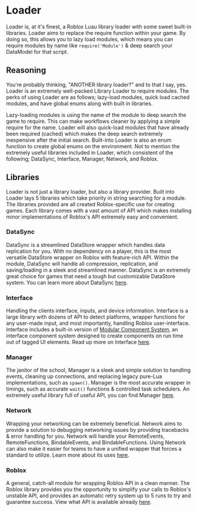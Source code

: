 # Loader

Loader is, at it's finest, a Roblox Luau library loader with some sweet built-in libraries. Loader aims to replace the require function within your game. By doing so, this allows you to lazy load modules, which means you can require modules by name like `require('Module')` & deep search your DataModel for that script.

## Reasoning

You're probably thinking, "ANOTHER library loader?" and to that I say, yes. Loader is an extremely well-packed Library Loader to require modules. The perks of using Loader are as follows; lazy-load modules, quick load cached modules, and have global enums along with built in libraries.

Lazy-loading modules is using the name of the module to deep search the game to require. This can make workflows cleaner by applying a simple require for the name. Loader will also quick-load modules that have already been required (cached) which makes the deep search extremely inexpensive after the initial search. Built-into Loader is also an enum function to create global enums on the environment. Not to mention the extremely useful libraries included in Loader, which consistent of the following; DataSync, Interface, Manager, Network, and Roblox.

## Libraries

Loader is not just a library loader, but also a library provider. Built into Loader lays 5 libraries which take priority in string searching for a module. The libraries provided are all created Roblox-specific use for creating games. Each library comes with a vast amount of API which makes installing minor implementations of Roblox's API extremely easy and convenient.

### DataSync

DataSync is a streamlined DataStore wrapper which handles data replication for you. With no dependency on a player, this is the most versatile DataStore wrapper on Roblox with feature-rich API. Within the module, DataSync will handle all compression, replication, and saving/loading in a sleek and streamlined manner. DataSync is an extremely great choice for games that need a tough but customizable DataStore system. You can learn more about DataSync [here](datasync.md).

### Interface

Handling the clients interface, inputs, and device information. Interface is a large library with dozens of API to detect platforms, wrapper functions for any user-made input, and most importantly, handling Roblox user-interface. Interface includes a built-in version of [Modular Component System](https://github.com/Mullets-Gavin/Roblox/tree/master/Client/MCS), an interface component system designed to create components on run time out of tagged UI elements. Read up more on Interface [here](interface.md).

### Manager

The janitor of the school, Manager is a sleek and simple solution to handling events, cleaning up connections, and replacing legacy pure-Lua implementations, such as `spawn()`. Manager is the most accurate wrapper in timings, such as accurate `wait()` functions & controlled task schedulers. An extremely useful library full of useful API, you can find Manager [here](manager.md).

### Network

Wrapping your networking can be extremely beneficial. Network aims to provide a solution to debugging networking issues by providing tracebacks & error handling for you. Network will handle your RemoteEvents, RemoteFunctions, BindableEvents, and BindableFunctions. Using Network can also make it easier for teams to have a unified wrapper that forces a standard to utilize. Learn more about its uses [here](network.md).

### Roblox

A general, catch-all module for wrapping Roblox API in a clean manner. The Roblox library provides you the opportunity to simplify your calls to Roblox's unstable API, and provides an automatic retry system up to 5 runs to try and guarantee success. View what API is available already [here](roblox.md).